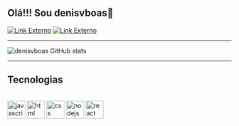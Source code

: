 ## Olá!!! Sou denisvboas👋

<div>
  <a href="https://www.linkedin.com/in/denis-vilas-boas-9058a023b/" target="_blank"><img src="https://img.shields.io/badge/-LinkedIn-%230077B5?style=for-the-badge&logo=linkedin&logoColor=white" target="_blank" title="Link Externo"></a>
  <a href = "mailto: denisssvilasboas@gmail.com"><img src="https://img.shields.io/badge/Gmail-D14836?style=for-the-badge&logo=gmail&logoColor=white" target="_blank" title="Link Externo"></a>
</div>


<hr>

![denisvboas GitHub stats](https://github-readme-stats.vercel.app/api?username=denisvboas&show_icons=true&theme=dracula)

<hr>

## Tecnologias 

<div style="display: inline_block"><br>
   <img align="center" alt="javascript" heigth="30" width="40" src="https://cdn.jsdelivr.net/gh/devicons/devicon/icons/javascript/javascript-original.svg" />
   <img align="center" alt="html" heigth="30" width="40" src="https://cdn.jsdelivr.net/gh/devicons/devicon/icons/html5/html5-original.svg" />
   <img align="center" alt="css" heigth="30" width="40" src="https://cdn.jsdelivr.net/gh/devicons/devicon/icons/css3/css3-original.svg" />
   <img align="center" alt="nodejs" heigth="30" width="40" src="https://cdn.jsdelivr.net/gh/devicons/devicon/icons/nodejs/nodejs-original-wordmark.svg" />
   <img align="center" alt="react" heigth="30" width="40" src="https://cdn.jsdelivr.net/gh/devicons/devicon/icons/react/react-original.svg" />
</div>




